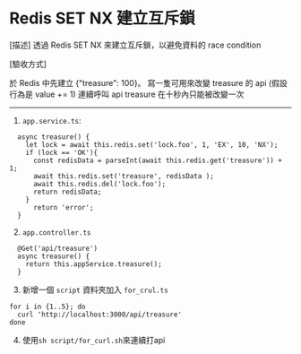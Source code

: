 # Redis SET NX 建立互斥鎖
[描述]
透過 Redis SET NX 來建立互斥鎖，以避免資料的 race condition

[驗收方式]

於 Redis 中先建立 {"treasure": 100}。
寫一隻可用來改變 treasure 的 api (假設行為是 value += 1)
連續呼叫 api
treasure 在十秒內只能被改變一次

---
1. `app.service.ts`:
```tsm
  async treasure() {
    let lock = await this.redis.set('lock.foo', 1, 'EX', 10, 'NX');
    if (lock == 'OK'){
      const redisData = parseInt(await this.redis.get('treasure')) + 1;
      await this.redis.set('treasure', redisData );
      await this.redis.del('lock.foo'); 
      return redisData;
    } 
      return 'error';
  }
```
2. `app.controller.ts`
```tsm
  @Get('api/treasure')
  async treasure() {
    return this.appService.treasure();
  }
```
3. 新增一個 `script` 資料夾加入 `for_crul.ts`
```tsm
for i in {1..5}; do
  curl 'http://localhost:3000/api/treasure'
done
```
4. 使用`sh script/for_curl.sh`來連續打api

